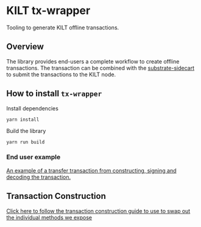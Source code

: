# KILT tx-wrapper

Tooling to generate KILT offline transactions.

## Overview

The library provides end-users a complete workflow to create offline transactions. 
The transaction can be combined with the [substrate-sidecart](https://paritytech.github.io/substrate-api-sidecar/dist/) to submit the transactions to the KILT node.


## How to install `tx-wrapper`

Install dependencies

```shell
yarn install
```

Build the library

```shell
yarn run build
```

### End user example

[An example of a transfer transaction from constructing, signing and decoding the transaction.](docs/example.md)

## Transaction Construction

[Click here to follow the transaction construction guide to use to swap out the individual methods we expose](docs/transactionConstruction.md)

